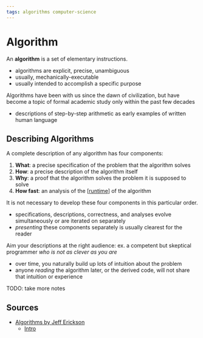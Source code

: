 ```yaml
---
tags: algorithms computer-science
---
```


# Algorithm

An **algorithm** is a set of elementary instructions.

- algorithms are explicit, precise, unambiguous
- usually, mechanically-executable
- usually intended to accomplish a specific purpose

Algorithms have been with us since the dawn of civilization, but have become a topic of formal academic study only within the past few decades

- descriptions of step-by-step arithmetic as early examples of written human language

## Describing Algorithms

A complete description of any algorithm has four components:

1. **What**: a precise specification of the problem that the algorithm solves
2. **How**: a precise description of the algorithm itself
3. **Why**: a proof that the algorithm solves the problem it is supposed to solve
4. **How fast**: an analysis of the [[runtime]] of the algorithm

It is not necessary to develop these four components in this particular order.

- specifications, descriptions, correctness, and analyses evolve simultaneously or are iterated on separately
- _presenting_ these components separately is usually clearest for the reader

Aim your descriptions at the right audience: ex. a competent but skeptical programmer _who is not as clever as you are_

- over time, you naturally build up lots of intuition about the problem
- anyone _reading_ the algorithm later, or the derived code, will not share that intuition or experience

TODO: take more notes

## Sources

- [Algorithms by Jeff Erickson](https://jeffe.cs.illinois.edu/teaching/algorithms/)
  - [Intro](https://jeffe.cs.illinois.edu/teaching/algorithms/book/00-intro.pdf)

[//begin]: # "Autogenerated link references for markdown compatibility"
[runtime]: runtime "Runtime"
[//end]: # "Autogenerated link references"
